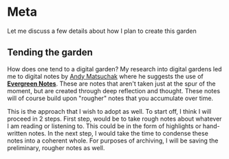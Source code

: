 # Meta 

Let me discuss a few details about how I plan to create this garden 

## Tending the garden

How does one tend to a digital garden? My research into digital gardens led me to digital notes by [Andy Matsuchak](https://notes.andymatuschak.org/About_these_notes) where he suggests the use of [**Evergreen Notes**](https://notes.andymatuschak.org/About_these_notes?stackedNotes=z3SjnvsB5aR2ddsycyXofbYR7fCxo7RmKW2be). These are notes that aren't taken just at the spur of the moment, but are created through deep reflection and thought. These notes will of course build upon "rougher" notes that you accumulate over time. 

This is the approach that I wish to adopt as well. To start off, I think I will proceed in 2 steps. First step, would be to take rough notes about whatever I am reading or listening to. This could be in the form of highlights or hand-written notes. In the next step, I would take the time to condense these notes into a coherent whole. For purposes of archiving, I will be saving the preliminary, rougher notes as well. 